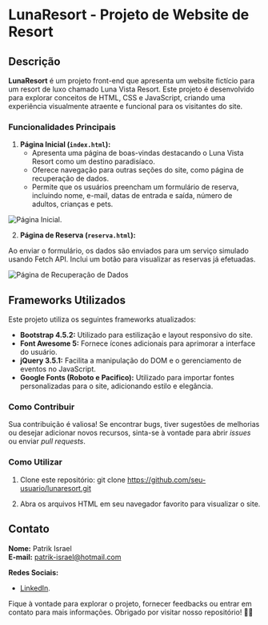 # LunaResort - Projeto de Website de Resort

## Descrição

**LunaResort** é um projeto front-end que apresenta um website fictício para um resort de luxo chamado Luna Vista Resort. Este projeto é desenvolvido para explorar conceitos de HTML, CSS e JavaScript, criando uma experiência visualmente atraente e funcional para os visitantes do site.

### Funcionalidades Principais

1. **Página Inicial (`index.html`):**
   - Apresenta uma página de boas-vindas destacando o Luna Vista Resort como um destino paradisíaco.
   - Oferece navegação para outras seções do site, como página de recuperação de dados.
   - Permite que os usuários preencham um formulário de reserva, incluindo nome, e-mail, datas de entrada e saída, número de adultos, crianças e pets.

![Página Inicial](https://github.com/PatrikIsrael/frontend-training/assets/119878626/2c885b98-8814-44ba-9159-5f15f44b2d4d).


2. **Página de Reserva (`reserva.html`):**

Ao enviar o formulário, os dados são enviados para um serviço simulado usando Fetch API.
Inclui um botão para visualizar as reservas já efetuadas.


![Página de Recuperação de Dados](https://github.com/PatrikIsrael/frontend-training/assets/119878626/8ee256df-878a-49fa-89a0-409102977793)
 


## Frameworks Utilizados
Este projeto utiliza os seguintes frameworks atualizados:

- **Bootstrap 4.5.2:** Utilizado para estilização e layout responsivo do site.
- **Font Awesome 5:** Fornece ícones adicionais para aprimorar a interface do usuário.
- **jQuery 3.5.1:** Facilita a manipulação do DOM e o gerenciamento de eventos no JavaScript.
- **Google Fonts (Roboto e Pacifico):** Utilizado para importar fontes personalizadas para o site, adicionando estilo e elegância.


### Como Contribuir

Sua contribuição é valiosa! Se encontrar bugs, tiver sugestões de melhorias ou desejar adicionar novos recursos, sinta-se à vontade para abrir *issues* ou enviar *pull requests*.

### Como Utilizar

1. Clone este repositório:
git clone https://github.com/seu-usuario/lunaresort.git


2. Abra os arquivos HTML em seu navegador favorito para visualizar o site.

## Contato

**Nome:** Patrik Israel  
**E-mail:** patrik-israel@hotmail.com

**Redes Sociais:**

- [LinkedIn](https://www.linkedin.com/in/patrik-israel-22173024a/).

Fique à vontade para explorar o projeto, fornecer feedbacks ou entrar em contato para mais informações. Obrigado por visitar nosso repositório! 🌴🌞
